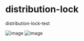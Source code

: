 # distribution-lock
distribution-lock-test

![image](https://github.com/dkswnkk/Spring-Playground/assets/74492426/5ae9629b-e49f-443c-b620-c94e4d2614af)
![image](https://github.com/dkswnkk/Spring-Playground/assets/74492426/4f76b641-85bc-467c-b58b-9e590c45577f)
